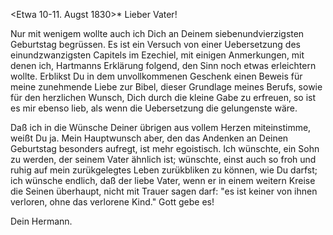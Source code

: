  <Etwa 10-11. Augst 1830>*
Lieber Vater!

Nur mit wenigem wollte auch ich Dich an Deinem siebenundvierzigsten Geburtstag begrüssen. Es ist ein Versuch von einer Uebersetzung des einundzwanzigsten Capitels im Ezechiel, mit einigen Anmerkungen, mit denen ich, Hartmanns Erklärung folgend, den Sinn noch etwas erleichtern wollte. Erblikst Du in dem unvollkommenen Geschenk einen Beweis für meine zunehmende Liebe zur Bibel, dieser Grundlage meines Berufs, sowie für den herzlichen Wunsch, Dich durch die kleine Gabe zu erfreuen, so ist es mir ebenso lieb, als wenn die Uebersetzung die gelungenste wäre.

Daß ich in die Wünsche Deiner übrigen aus vollem Herzen miteinstimme, weißt Du ja. Mein Hauptwunsch aber, den das Andenken an Deinen Geburtstag besonders aufregt, ist mehr egoistisch. Ich wünschte, ein Sohn zu werden, der seinem Vater ähnlich ist; wünschte, einst auch so froh und ruhig auf mein zurükgelegtes Leben zurükbliken zu können, wie Du darfst; ich wünsche endlich, daß der liebe Vater, wenn er in einem weitern Kreise die Seinen überhaupt, nicht mit Trauer sagen darf: "es ist keiner von ihnen verloren, ohne das verlorene Kind." Gott gebe es!

 Dein Hermann.
